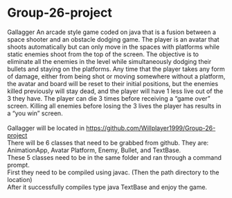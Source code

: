 # Group-26-project
Gallagger
An arcade style game coded on java that is a fusion between a space shooter and an obstacle dodging game. The player is an avatar that shoots automatically but can only move in the spaces with platforms while static enemies shoot from the top of the screen. The objective is to eliminate all the enemies in the level while simultaneously dodging their bullets and staying on the platforms. Any time that the player takes any form of damage, either from being shot or moving somewhere without a platform, the avatar and board will be reset to their initial positions, but the enemies killed previously will stay dead, and the player will have 1 less live out of the 3 they have. The player can die 3 times before receiving a “game over” screen. Killing all enemies before losing the 3 lives the player has results in a “you win” screen.
<br>
<br>
Gallagger will be located in https://github.com/Willplayer1999/Group-26-project
<br>
There will be 6 classes that need to be grabbed from github. They are: AnimationApp, Avatar Platform, Enemy, Bullet, and TextBase.
<br>
These 5 classes need to be in the same folder and ran through a command prompt.
<br>
First they need to be compiled using javac. (Then the path directory to the location)
<br>
After it successfully compiles type java TextBase and enjoy the game.

